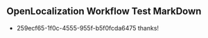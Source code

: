 ## OpenLocalization Workflow Test MarkDown
* 259ecf65-1f0c-4555-955f-b5f0fcda6475 thanks!

<!--HONumber=Jul16_HO3-->


